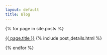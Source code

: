 ```yaml
---
layout: default
title: Blog
---
```


<article class='container'>
<div class='row'>
<div class='col-md-8'>
{% for page in site.posts %}

<a class='h3' href='{{ site.baseurl }}{{ page.url }}'>{{ page.title }}</a>
{% include post_details.html %}

{% endfor %}
</div>
</div>
</article>
